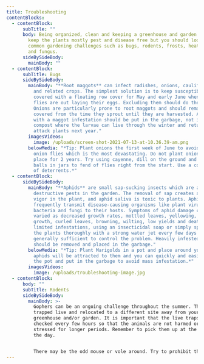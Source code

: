 ```yaml
---
title: Troubleshooting
contentBlocks:
  - contentBlock:
      subTitle: ""
      body: Being organized, clean and keeping a greenhouse and garden maintained will
        keep the plants mostly pest and disease free but you should lookout for
        common gardening challenges such as bugs, rodents, frosts, heat waves,
        and fungus.
      sideBySideBody:
        mainBody: ""
  - contentBlock:
      subTitle: Bugs
      sideBySideBody:
        mainBody: "**Root maggots** can infect radishes, onions, cauliflower, turnips
          and related crops. The simplest solution is to keep susceptible crops
          covered with a floating row cover for May and early June when the
          flies are out laying their eggs. Excluding them should do the trick.
          Onions are particularly prone to root maggots and should remain
          covered from the time they sprout until they are harvested. Any roots
          with a maggot infestation should be put in the garbage, not in the
          compost where the larvae can live through the winter and return to
          attack plants next year."
        imagesVideos:
          image: /uploads/screen-shot-2021-07-13-at-10.36.39-am.png
        belowMedia: "*Tip: Plant onions the first week of June to avoid the 1st crop of
          onion flies which is the most devastating. Do not plant onions in same
          place for 2 years. Try using cayenne, dill on the ground and moth
          balls in jars to fend of flies right from the start. Use a combination
          of deterrents.*"
  - contentBlock:
      sideBySideBody:
        mainBody: "**Aphids** are small sap-sucking insects which are among the most
          destructive pests in the garden. The removal of sap creates a lack of
          vigor in the plant, and aphid saliva is toxic to plants. Aphids
          frequently transmit disease-causing organisms like plant viruses,
          bacteria and fungi to their hosts. Symptoms of aphid damage can be as
          varied as decreased growth rates, mottled leaves, yellowing, stunted
          growth, curled leaves, browning, wilting, low yields and death. For
          limited infestations, using an insecticidal soap or simply spraying
          the plants thoroughly with a strong water jet every few days is
          generally sufficient to control the problem. Heavily infested plants
          should be removed and placed in the garbage."
        belowMedia: "*Tip: Plant Marigolds in a pot and place around your plants. The
          aphids will be attracted to them and you can quickly and easily remove
          the pot and put in the garbage to avoid mass infestation.*"
        imagesVideos:
          image: /uploads/troubleshooting-image.jpg
  - contentBlock:
      body: ""
      subTitle: Rodents
      sideBySideBody:
        mainBody: >-
          Gophers can be an ongoing challenge throughout the summer. They can be
          trapped live and relocated to a different site away from your
          greenhouse and/or garden. It is important that the live traps are
          checked every few hours so that the animals are not harmed or unduly
          stressed for longer periods. Remember to pick them up at the end of
          the day.


          There may be the odd mouse or vole around. Try to prohibit them with fine mesh chicken wire around the garden beds, and the bottom of the greenhouses.
---
```

